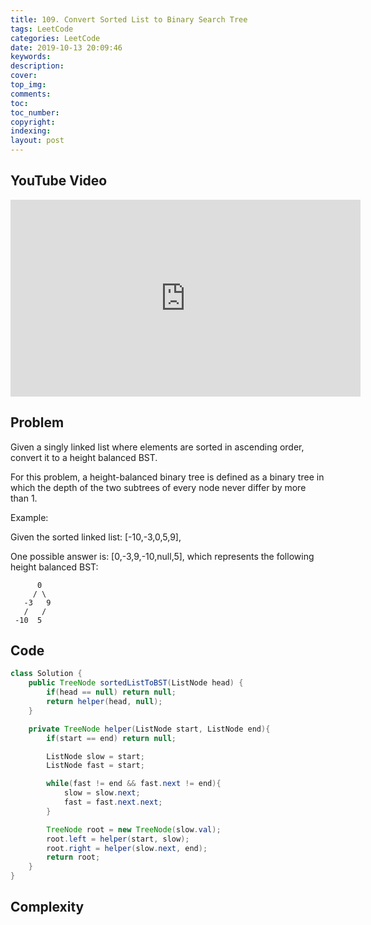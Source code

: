 ```yaml
---
title: 109. Convert Sorted List to Binary Search Tree
tags: LeetCode
categories: LeetCode
date: 2019-10-13 20:09:46
keywords:
description:
cover:
top_img:
comments:
toc:
toc_number:
copyright:
indexing:
layout: post
---
```


## YouTube Video

<iframe width="560" height="315" src="https://www.youtube.com/embed/aH0rBLZLr2E" frameborder="0" allow="accelerometer; autoplay; encrypted-media; gyroscope; picture-in-picture" allowfullscreen></iframe>

## Problem

Given a singly linked list where elements are sorted in ascending order, convert it to a height balanced BST.

For this problem, a height-balanced binary tree is defined as a binary tree in which the depth of the two subtrees of every node never differ by more than 1.

Example:

Given the sorted linked list: [-10,-3,0,5,9],

One possible answer is: [0,-3,9,-10,null,5], which represents the following height balanced BST:

```
      0
     / \
   -3   9
   /   /
 -10  5
```

## Code

```java
class Solution {
    public TreeNode sortedListToBST(ListNode head) {
        if(head == null) return null;
        return helper(head, null);
    }

    private TreeNode helper(ListNode start, ListNode end){
        if(start == end) return null;

        ListNode slow = start;
        ListNode fast = start;

        while(fast != end && fast.next != end){
            slow = slow.next;
            fast = fast.next.next;
        }

        TreeNode root = new TreeNode(slow.val);
        root.left = helper(start, slow);
        root.right = helper(slow.next, end);
        return root;
    }
}
```

## Complexity
